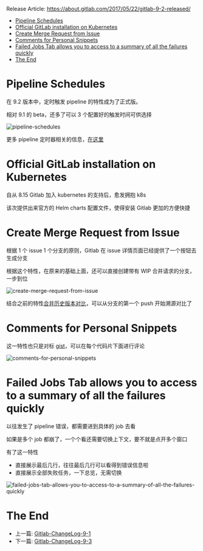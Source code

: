 Release Article: https://about.gitlab.com/2017/05/22/gitlab-9-2-released/

<!-- TOC -->

- [Pipeline Schedules](#pipeline-schedules)
- [Official GitLab installation on Kubernetes](#official-gitlab-installation-on-kubernetes)
- [Create Merge Request from Issue](#create-merge-request-from-issue)
- [Comments for Personal Snippets](#comments-for-personal-snippets)
- [Failed Jobs Tab allows you to access to a summary of all the failures quickly](#failed-jobs-tab-allows-you-to-access-to-a-summary-of-all-the-failures-quickly)
- [The End](#the-end)

<!-- /TOC -->

# Pipeline Schedules

在 9.2 版本中，定时触发 pipeline 的特性成为了正式版。

相对 9.1 的 beta，还多了可以 3 个配置好的触发时间可供选择

![pipeline-schedules](https://about.gitlab.com/images/9_2/scheduled_pipelines.png)

更多 pipeline 定时器相关的信息，[在这里](https://docs.gitlab.com/ce/user/project/pipelines/schedules.html)

# Official GitLab installation on Kubernetes

自从 8.15 Gitlab 加入 kubernetes 的支持后，愈发拥抱 k8s

该次提供出来官方的 Helm charts 配置文件，使得安装 Gitlab 更加的方便快捷

# Create Merge Request from Issue

根据 1 个 issue 1 个分支的原则，Gitlab 在 issue 详情页面已经提供了一个按钮去生成分支

根据这个特性，在原来的基础上面，还可以直接创建带有 WIP 合并请求的分支，一步到位

![create-merge-request-from-issue](http://om4h4iqhe.bkt.clouddn.com/create-merge-request-from-issue.gif)

结合之前的特性[合并历史版本对比](https://github.com/yidinghan/blog/blob/master/Gitlab-ChangeLog-8-12.md#merge-request-versions)，可以从分支的第一个 push 开始溯源对比了

# Comments for Personal Snippets

这一特性也只是对标 [gist](http://gist.github.com/)，可以在每个代码片下面进行评论

![comments-for-personal-snippets](http://om4h4iqhe.bkt.clouddn.com/comments-for-personal-snippets.jpg)

# Failed Jobs Tab allows you to access to a summary of all the failures quickly

以往发生了 pipeline 错误，都需要进到具体的 job 去看

如果是多个 job 都崩了，一个个看还需要切换上下文，要不就是点开多个窗口

有了这一特性

 - 直接展示最后几行，往往最后几行可以看得到错误信息啦
 - 直接展示全部失败任务，一下总览，无需切换

![failed-jobs-tab-allows-you-to-access-to-a-summary-of-all-the-failures-quickly](https://about.gitlab.com/images/9_2/failed_jobs_tab.png)

# The End

 - 上一篇: [Gitlab-ChangeLog-9-1](https://github.com/yidinghan/blog/issues/12)
 - 下一篇: [Gitlab-ChangeLog-9-3](https://github.com/yidinghan/blog/issues/14)